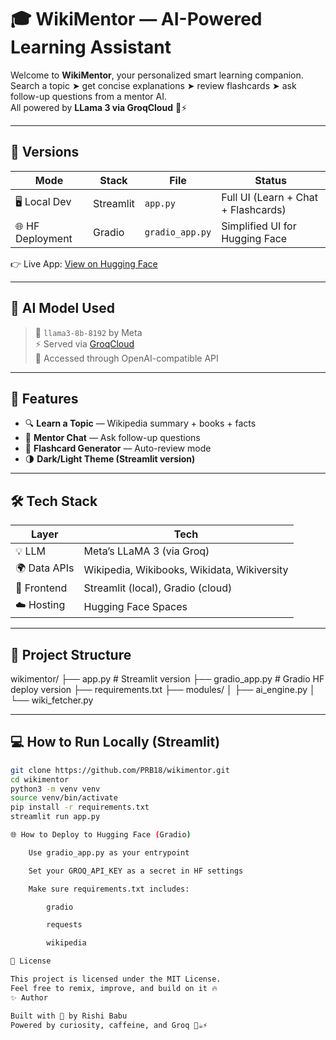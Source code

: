 # 🎓 WikiMentor — AI-Powered Learning Assistant

Welcome to **WikiMentor**, your personalized smart learning companion.  
Search a topic ➤ get concise explanations ➤ review flashcards ➤ ask follow-up questions from a mentor AI.  
All powered by **LLama 3 via GroqCloud** 🧠⚡


---

## 🔀 Versions

| Mode              | Stack     | File             | Status |
|-------------------|-----------|------------------|--------|
| 🖥️ Local Dev       | Streamlit | `app.py`         | Full UI (Learn + Chat + Flashcards) |
| 🌐 HF Deployment   | Gradio    | `gradio_app.py`  | Simplified UI for Hugging Face |

👉 Live App: [View on Hugging Face](https://huggingface.co/spaces/Rizzhi/wikimentor)

---

## 🧠 AI Model Used

> 🧠 `llama3-8b-8192` by Meta  
> ⚡ Served via [GroqCloud](https://console.groq.com/)  
> 🔌 Accessed through OpenAI-compatible API

---

## 🚀 Features

- 🔍 **Learn a Topic** — Wikipedia summary + books + facts
- 💬 **Mentor Chat** — Ask follow-up questions
- 🧠 **Flashcard Generator** — Auto-review mode
- 🌗 **Dark/Light Theme (Streamlit version)**

---

## 🛠️ Tech Stack

| Layer        | Tech                     |
|--------------|--------------------------|
| 💡 LLM        | Meta’s LLaMA 3 (via Groq) |
| 🌍 Data APIs  | Wikipedia, Wikibooks, Wikidata, Wikiversity |
| 💬 Frontend  | Streamlit (local), Gradio (cloud) |
| ☁️ Hosting   | Hugging Face Spaces      |

---

## 📁 Project Structure

wikimentor/
├── app.py # Streamlit version
├── gradio_app.py # Gradio HF deploy version
├── requirements.txt
├── modules/
│ ├── ai_engine.py
│ └── wiki_fetcher.py


---

## 💻 How to Run Locally (Streamlit)

```bash
git clone https://github.com/PRB18/wikimentor.git
cd wikimentor
python3 -m venv venv
source venv/bin/activate
pip install -r requirements.txt
streamlit run app.py

🌐 How to Deploy to Hugging Face (Gradio)

    Use gradio_app.py as your entrypoint

    Set your GROQ_API_KEY as a secret in HF settings

    Make sure requirements.txt includes:

        gradio

        requests

        wikipedia

📝 License

This project is licensed under the MIT License.
Feel free to remix, improve, and build on it 🔥
✨ Author

Built with 💙 by Rishi Babu
Powered by curiosity, caffeine, and Groq 🤖☕⚡
